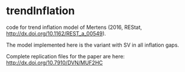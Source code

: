 # trendInflation

code for trend inflation model of Mertens (2016, REStat, http://dx.doi.org/10.1162/REST_a_00549).

The model implemented here is the variant with SV in all inflation gaps.

Complete replication files for the paper are here: http://dx.doi.org/10.7910/DVN/MUF2HC
